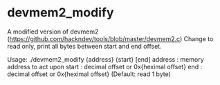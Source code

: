 # devmem2_modify

 A modified version of devmem2 (https://github.com/hackndev/tools/blob/master/devmem2.c)
 Change to read only, print all bytes between start and end offset.

 Usage:
  ./devmem2_modify {address} {start} [end]
  address : memory address to act upon
  start : decimal offset or 0x{heximal offset}
  end : decimal offset or 0x{heximal offset} (Default: read 1 byte)
  
